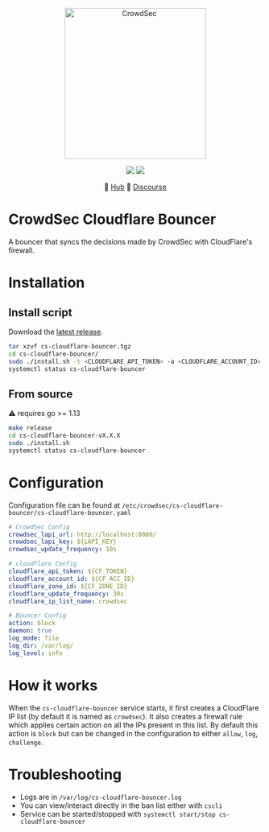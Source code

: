 <p align="center">
<img src="https://raw.githubusercontent.com/crowdsecurity/cs-cloudflare-bouncer/main/docs/assets/crowdsec_cloudflare.png" alt="CrowdSec" title="CrowdSec" width="280" height="300" />
</p>
<p align="center">
<img src="https://img.shields.io/badge/build-pass-green">
<img src="https://img.shields.io/badge/tests-pass-green">
</p>
<p align="center">
&#x1F4A0; <a href="https://hub.crowdsec.net">Hub</a>
&#128172; <a href="https://discourse.crowdsec.net">Discourse </a>
</p>

# CrowdSec Cloudflare Bouncer

A bouncer that syncs the decisions made by CrowdSec with CloudFlare's firewall.

# Installation

## Install script

Download the [latest release](https://github.com/crowdsecurity/cs-cloudflare-bouncer/releases).

```bash
tar xzvf cs-cloudflare-bouncer.tgz
cd cs-cloudflare-bouncer/
sudo ./install.sh -t <CLOUDFLARE_API_TOKEN> -a <CLOUDFLARE_ACCOUNT_ID> -z <CLOUDFLARE_ZONE_ID>
systemctl status cs-cloudflare-bouncer
```


## From source

:warning: requires go >= 1.13

```bash
make release
cd cs-cloudflare-bouncer-vX.X.X
sudo ./install.sh
systemctl status cs-cloudflare-bouncer
```

# Configuration

Configuration file can be found at `/etc/crowdsec/cs-cloudflare-bouncer/cs-cloudflare-bouncer.yaml`

```yaml
# CrowdSec Config
crowdsec_lapi_url: http://localhost:8080/
crowdsec_lapi_key: ${LAPI_KEY}
crowdsec_update_frequency: 10s

# cloudflare Config
cloudflare_api_token: ${CF_TOKEN}
cloudflare_account_id: ${CF_ACC_ID}
cloudflare_zone_id: ${CF_ZONE_ID}
cloudflare_update_frequency: 30s
cloudflare_ip_list_name: crowdsec

# Bouncer Config
action: block
daemon: true
log_mode: file
log_dir: /var/log/
log_level: info
```

# How it works

When the `cs-cloudflare-bouncer` service starts, it first creates a CloudFlare IP list (by default it is named as `crowdsec`). It also creates a firewall rule which applies certain action on all the IPs present in this list. By  default this action is `block` but can be changed in the configuration to either `allow`, `log`, `challenge`.


# Troubleshooting

 - Logs are in `/var/log/cs-cloudflare-bouncer.log`
 - You can view/interact directly in the ban list either with `cscli`
 - Service can be started/stopped with `systemctl start/stop cs-cloudflare-bouncer`
